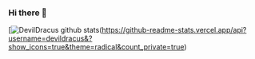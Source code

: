 ### Hi there 👋
[![DevilDracus github stats](https://github-readme-stats.vercel.app/api?username=devildracus&?show_icons=true&theme=radical&count_private=true)(https://github-readme-stats.vercel.app/api?username=devildracus&?show_icons=true&theme=radical&count_private=true)
<!--
**DevilDracus/DevilDracus** is a ✨ _special_ ✨ repository because its `README.md` (this file) appears on your GitHub profile.

Here are some ideas to get you started:

- 🔭 I’m currently working on ...
- 🌱 I’m currently learning ...
- 👯 I’m looking to collaborate on ...
- 🤔 I’m looking for help with ...
- 💬 Ask me about ...
- 📫 How to reach me: ...
- 😄 Pronouns: ...
- ⚡ Fun fact: ...
-->
